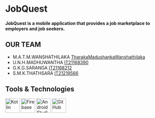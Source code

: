 # JobQuest
#### JobQuest is a mobile application that provides a job marketplace to employers and job seekers.

## OUR TEAM
- M.A.T.M.WANSHATHILAKA [TharakaMadushankaWanshathilaka](https://github.com/TharakaMadushankaWanshathilaka)
- U.N.H.MADHUWANTHA     [IT21168390](https://github.com/IT21168390)
- G.K.G.SARANGA         [IT21168212](https://github.com/IT21168212)
- S.M.K.THATHSARA       [IT21219566](https://github.com/IT21219566)

## Tools & Technologies
<p align="left">
<img src="https://www.vectorlogo.zone/logos/kotlinlang/kotlinlang-icon.svg" alt="Kotlin" width="45" height="45"/>
<img src="https://www.vectorlogo.zone/logos/firebase/firebase-icon.svg" alt="Firebase" width="45" height="45"/>
<img src="https://static.wikia.nocookie.net/logopedia/images/d/db/Android_Studio_Icon_2021.svg/revision/latest?cb=20210305211354" alt="Android Studio" width="45" height="45"/>
<!--
<img src="https://upload.vectorlogo.zone/logos/android_studio/images/bc43bbac-e239-4ae9-829a-9809e57a8bc0.svg" alt="Android Studio" width="45" height="45"/>
-->
<img src="https://www.vectorlogo.zone/logos/github/github-tile.svg" alt="GitHub" width="45" height="45"/>
</p>
